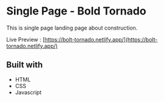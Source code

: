 # Single Page - Bold Tornado

This is single page landing page about construction.

Live Preview : [https://bolt-tornado.netlify.app/](https://bolt-tornado.netlify.app/)

## Built with
- HTML
- CSS
- Javascript
